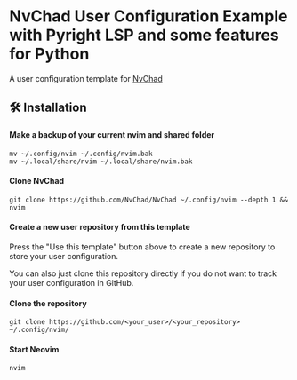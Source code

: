 # NvChad User Configuration Example with Pyright LSP and some features for Python

A user configuration template for [NvChad](https://nvchad.com/)

## 🛠️ Installation

#### Make a backup of your current nvim and shared folder

```shell
mv ~/.config/nvim ~/.config/nvim.bak
mv ~/.local/share/nvim ~/.local/share/nvim.bak
```

#### Clone NvChad

```shell
git clone https://github.com/NvChad/NvChad ~/.config/nvim --depth 1 && nvim
```

#### Create a new user repository from this template

Press the "Use this template" button above to create a new repository to store your user configuration.

You can also just clone this repository directly if you do not want to track your user configuration in GitHub.

#### Clone the repository

```shell
git clone https://github.com/<your_user>/<your_repository> ~/.config/nvim/
```

#### Start Neovim

```shell
nvim
```
